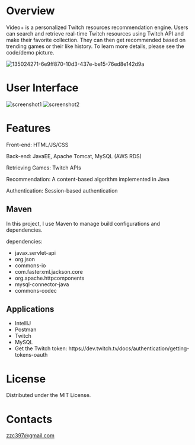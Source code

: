 # Overview
Video+ is a personalized Twitch resources recommendation engine. Users can search and retrieve real-time Twitch resources using Twitch API and make their favorite collection. They can then get recommended based on trending games or their like history. To learn more details, please see the code/demo picture.

![135024271-6e9ff870-10d3-437e-be15-76ed8e142d9a](https://user-images.githubusercontent.com/50295329/158076247-383c2262-51b4-489e-8419-49f3dd06c774.gif)

# User Interface
![screenshot1](https://user-images.githubusercontent.com/50295329/158078858-d9194c70-336c-4af0-aca4-89a24b00a94d.jpg)
![screenshot2](https://user-images.githubusercontent.com/50295329/158078860-2aa0c93d-3fbf-4c3f-9f05-a44e291f1361.jpg)

# Features
Front-end: HTML/JS/CSS

Back-end: JavaEE, Apache Tomcat, MySQL (AWS RDS)

Retrieving Games: Twitch APIs

Recommendation: A content-based algorithm implemented in Java

Authentication: Session-based authentication

<h2>Maven</h2>
<P>In this project, I use Maven to manage build configurations and dependencies.</P>
<P>dependencies:</P>
<ul>
  <li>javax.servlet-api</li>
  <li>org.json</li>
  <li>commons-io</li>
  <li>com.fasterxml.jackson.core</li>
  <li>org.apache.httpcomponents</li>
  <li>mysql-connector-java</li>  
  <li>commons-codec</li>  
</ul>  



<h2>Applications</h2>

<ul>
  <li>IntelliJ</li>
  <li>Postman</li>
  <li>Twitch</li>
  <li>MySQL</li>
  <li>Get the Twitch token: https://dev.twitch.tv/docs/authentication/getting-tokens-oauth</li>
</ul>  

# License
Distributed under the MIT License.

# Contacts
zzc397@gmail.com






